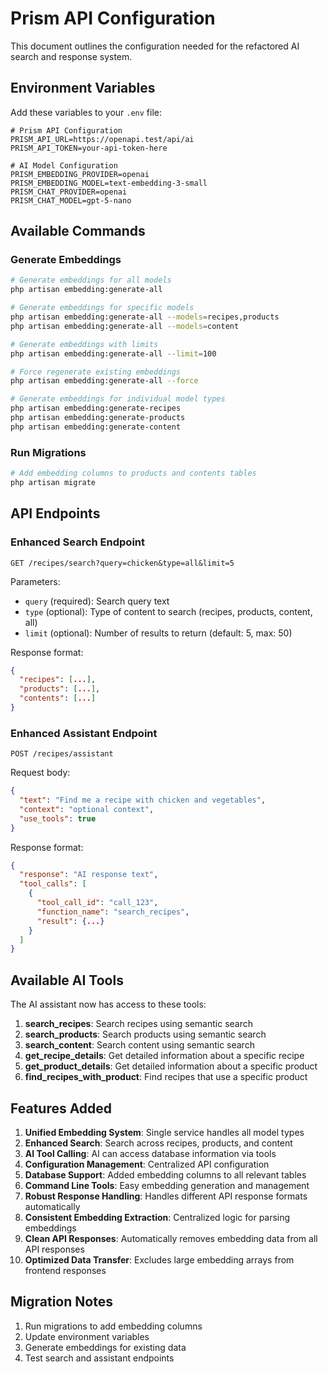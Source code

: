 # Prism API Configuration

This document outlines the configuration needed for the refactored AI search and response system.

## Environment Variables

Add these variables to your `.env` file:

```env
# Prism API Configuration
PRISM_API_URL=https://openapi.test/api/ai
PRISM_API_TOKEN=your-api-token-here

# AI Model Configuration
PRISM_EMBEDDING_PROVIDER=openai
PRISM_EMBEDDING_MODEL=text-embedding-3-small
PRISM_CHAT_PROVIDER=openai
PRISM_CHAT_MODEL=gpt-5-nano
```

## Available Commands

### Generate Embeddings

```bash
# Generate embeddings for all models
php artisan embedding:generate-all

# Generate embeddings for specific models
php artisan embedding:generate-all --models=recipes,products
php artisan embedding:generate-all --models=content

# Generate embeddings with limits
php artisan embedding:generate-all --limit=100

# Force regenerate existing embeddings
php artisan embedding:generate-all --force

# Generate embeddings for individual model types
php artisan embedding:generate-recipes
php artisan embedding:generate-products
php artisan embedding:generate-content
```

### Run Migrations

```bash
# Add embedding columns to products and contents tables
php artisan migrate
```

## API Endpoints

### Enhanced Search Endpoint

```
GET /recipes/search?query=chicken&type=all&limit=5
```

Parameters:
- `query` (required): Search query text
- `type` (optional): Type of content to search (recipes, products, content, all)
- `limit` (optional): Number of results to return (default: 5, max: 50)

Response format:
```json
{
  "recipes": [...],
  "products": [...],
  "contents": [...]
}
```

### Enhanced Assistant Endpoint

```
POST /recipes/assistant
```

Request body:
```json
{
  "text": "Find me a recipe with chicken and vegetables",
  "context": "optional context",
  "use_tools": true
}
```

Response format:
```json
{
  "response": "AI response text",
  "tool_calls": [
    {
      "tool_call_id": "call_123",
      "function_name": "search_recipes",
      "result": {...}
    }
  ]
}
```

## Available AI Tools

The AI assistant now has access to these tools:

1. **search_recipes**: Search recipes using semantic search
2. **search_products**: Search products using semantic search
3. **search_content**: Search content using semantic search
4. **get_recipe_details**: Get detailed information about a specific recipe
5. **get_product_details**: Get detailed information about a specific product
6. **find_recipes_with_product**: Find recipes that use a specific product

## Features Added

1. **Unified Embedding System**: Single service handles all model types
2. **Enhanced Search**: Search across recipes, products, and content
3. **AI Tool Calling**: AI can access database information via tools
4. **Configuration Management**: Centralized API configuration
5. **Database Support**: Added embedding columns to all relevant tables
6. **Command Line Tools**: Easy embedding generation and management
7. **Robust Response Handling**: Handles different API response formats automatically
8. **Consistent Embedding Extraction**: Centralized logic for parsing embeddings
9. **Clean API Responses**: Automatically removes embedding data from all API responses
10. **Optimized Data Transfer**: Excludes large embedding arrays from frontend responses

## Migration Notes

1. Run migrations to add embedding columns
2. Update environment variables
3. Generate embeddings for existing data
4. Test search and assistant endpoints
